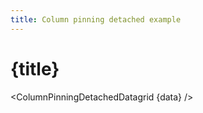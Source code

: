```yaml
---
title: Column pinning detached example
---
```


<script>
import ColumnPinningDetachedDatagrid from './column-pinning-detached-datagrid.svelte';
import { inventoryData as data } from '$lib/data/data-storage.svelte';
</script>

# {title}

<ColumnPinningDetachedDatagrid {data} />

